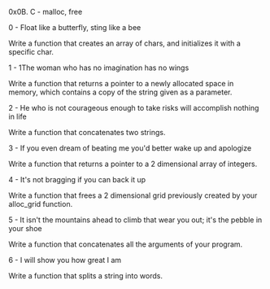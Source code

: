 0x0B. C - malloc, free

0 - Float like a butterfly, sting like a bee

Write a function that creates an array of chars, and initializes it with a specific char.

1 - 1The woman who has no imagination has no wings

Write a function that returns a pointer to a newly allocated space in memory, which contains a copy of the string given as a parameter.

2 - He who is not courageous enough to take risks will accomplish nothing in life

Write a function that concatenates two strings.

3 - If you even dream of beating me you'd better wake up and apologize

Write a function that returns a pointer to a 2 dimensional array of integers.

4 - It's not bragging if you can back it up

Write a function that frees a 2 dimensional grid previously created by your alloc_grid function.

5 - It isn't the mountains ahead to climb that wear you out; it's the pebble in your shoe

Write a function that concatenates all the arguments of your program.

 6 - I will show you how great I am

Write a function that splits a string into words.


